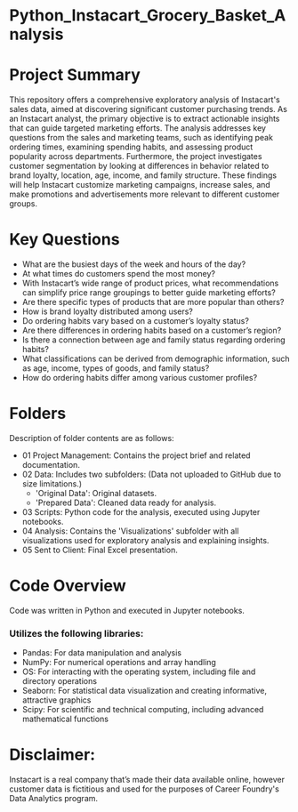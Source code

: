 # Python_Instacart_Grocery_Basket_Analysis
# Project Summary
This repository offers a comprehensive exploratory analysis of Instacart's sales data, aimed at discovering significant customer purchasing trends. As an Instacart analyst, the primary objective is to extract actionable insights that can guide targeted marketing efforts. The analysis addresses key questions from the sales and marketing teams, such as identifying peak ordering times, examining spending habits, and assessing product popularity across departments. Furthermore, the project investigates customer segmentation by looking at differences in behavior related to brand loyalty, location, age, income, and family structure. These findings will help Instacart customize marketing campaigns, increase sales, and make promotions and advertisements more relevant to different customer groups.

# Key Questions
- What are the busiest days of the week and hours of the day?
- At what times do customers spend the most money?
- With Instacart’s wide range of product prices, what recommendations can simplify price range groupings to better guide marketing efforts?
- Are there specific types of products that are more popular than others?
- How is brand loyalty distributed among users?
- Do ordering habits vary based on a customer’s loyalty status?
- Are there differences in ordering habits based on a customer’s region?
- Is there a connection between age and family status regarding ordering habits?
- What classifications can be derived from demographic information, such as age, income, types of goods, and family status?
- How do ordering habits differ among various customer profiles?

# Folders
Description of folder contents are as follows:

- 01 Project Management: Contains the project brief and related documentation.
- 02 Data: Includes two subfolders: (Data not uploaded to GitHub due to size limitations.)
  - 'Original Data': Original datasets.
  - 'Prepared Data': Cleaned data ready for analysis.
- 03 Scripts: Python code for the analysis, executed using Jupyter notebooks.
- 04 Analysis: Contains the 'Visualizations' subfolder with all visualizations used for exploratory analysis and explaining insights.
- 05 Sent to Client: Final Excel presentation.

# Code Overview
Code was written in Python and executed in Jupyter notebooks.

### Utilizes the following libraries:
- Pandas: For data manipulation and analysis
- NumPy: For numerical operations and array handling
- OS: For interacting with the operating system, including file and directory operations
- Seaborn: For statistical data visualization and creating informative, attractive graphics
- Scipy: For scientific and technical computing, including advanced mathematical functions

# Disclaimer:
Instacart is a real company that’s made their data available online, however customer data is fictitious and used for the purposes of Career Foundry's Data Analytics program.
